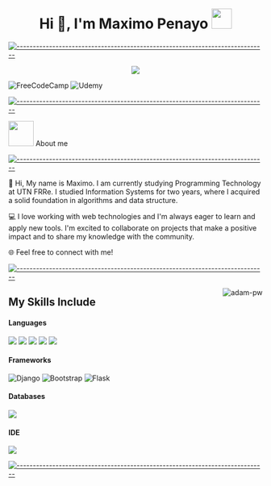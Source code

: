 <h1 align="center">Hi 👋, I'm Maximo Penayo <img height="40" src="https://emoji.gg/assets/emoji/7333-parrotdance.gif"></h1>


[![-----------------------------------------------------------------------------](
https://raw.githubusercontent.com/andreasbm/readme/master/assets/lines/aqua.png)](https://github.com/BaseMax?tab=repositories)


<p align="center">
	<a href="https://github.com/Bouaskaoun">
		<img src="https://readme-typing-svg.herokuapp.com?lines=Full+Stack+Web+Developer;Always%20learning%20new%20things&center=true&width=380&height=45">
	</a>
</p>


  ![FreeCodeCamp](https://img.shields.io/badge/Freecodecamp-%23123.svg?&style=for-the-badge&logo=freecodecamp&logoColor=green)
  ![Udemy](https://img.shields.io/badge/Udemy-A435F0?style=for-the-badge&logo=Udemy&logoColor=white)


[![-----------------------------------------------------------------------------](
https://raw.githubusercontent.com/andreasbm/readme/master/assets/lines/aqua.png)](https://github.com/BaseMax?tab=repositories)

<picture><img src = "https://github.com/7oSkaaa/7oSkaaa/blob/main/Images/about_me.gif?raw=true" width = 50px></picture> About me

[![-----------------------------------------------------------------------------](
https://raw.githubusercontent.com/andreasbm/readme/master/assets/lines/aqua.png)](https://github.com/BaseMax?tab=repositories)

👋 Hi, My name is Maximo. I am currently studying Programming Technology at UTN FRRe. I studied Information Systems for two years, where I acquired a solid foundation in algorithms and data structure.

💻 I love working with web technologies and I'm always eager to learn and apply new tools. I'm excited to collaborate on projects that make a positive impact and to share my knowledge with the community.

🌐 Feel free to connect with me!

[![-----------------------------------------------------------------------------](
https://raw.githubusercontent.com/andreasbm/readme/master/assets/lines/aqua.png)](https://github.com/BaseMax?tab=repositories)

<p><img align="right" src="https://github.com/Adam-pw/Adam-pw/blob/main/animation_500_kxa883sd.gif" alt="adam-pw" /></p>


## My Skills Include

<h4> Languages </h4>
<span> 
  <img src="https://img.shields.io/badge/python-3670A0?style=for-the-badge&logo=python&logoColor=ffdd54">
  <img src="https://img.shields.io/badge/c-%2300599C.svg?style=for-the-badge&logo=c&logoColor=white">
  <img src="https://img.shields.io/badge/HTML5-E34F26?style=for-the-badge&logo=html5&logoColor=white">
  <img src="https://img.shields.io/badge/CSS3-1572B6?style=for-the-badge&logo=css3&logoColor=white">
  <img src="https://img.shields.io/badge/JavaScript-F7DF1E?style=for-the-badge&logo=javascript&logoColor=black">
</span>

<h4> Frameworks </h4>

  ![Django](https://img.shields.io/badge/django-%23092E20.svg?style=for-the-badge&logo=django&logoColor=white)
  ![Bootstrap](https://img.shields.io/badge/bootstrap-%238511FA.svg?style=for-the-badge&logo=bootstrap&logoColor=white)
  ![Flask](https://img.shields.io/badge/flask-%23000.svg?style=for-the-badge&logo=flask&logoColor=white)


<h4> Databases </h4>
<span>
  <img src="https://img.shields.io/badge/MySQL-00000F?style=for-the-badge&logo=mysql&logoColor=white">
</span>

<h4> IDE </h4>
<span>
<img src="https://img.shields.io/badge/Visual_Studio_Code-0078D4?style=for-the-badge&logo=visual%20studio%20code&logoColor=white">

[![-----------------------------------------------------------------------------](
https://raw.githubusercontent.com/andreasbm/readme/master/assets/lines/aqua.png)](https://github.com/BaseMax?tab=repositories)

